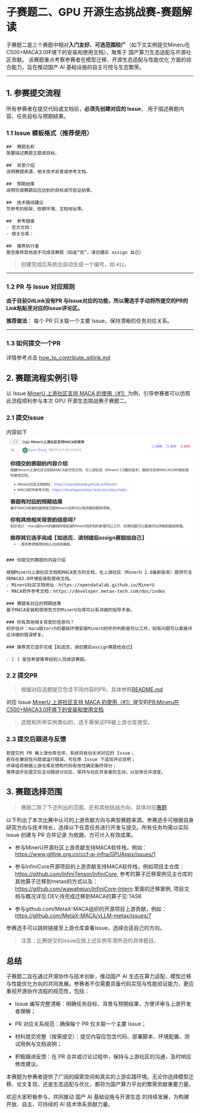 # 子赛题二、GPU 开源生态挑战赛-赛题解读


子赛题二是三个赛题中相对**入门友好、可选范围较广**（如下文实例提交Mineru在C500+MACA3.0环境下的安装和使用文档），聚焦于 国产算力生态适配与开源社区贡献。
该赛题重点考察参赛者在模型迁移、开源生态适配与性能优化 方面的综合能力，旨在推动国产 AI 基础设施的自主可控与生态繁荣。

---

## 1. 参赛提交流程

所有参赛者在提交代码或文档前，**必须先创建对应的 Issue**，
用于描述赛题内容、任务目标与预期结果。

###  1.1 Issue 模板格式（推荐使用）

```
##  赛题名称
简要描述赛题主题或目标。

##  背景介绍
说明赛题来源、相关技术背景或参考文档。

##  预期结果
说明完成赛题后应达到的目标或可验证结果。

##  技术路线建议
可参考的框架、依赖环境、文档地址等。

##  参考链接
- 官方文档：
- 相关仓库：

##  推荐执行者
是否推荐其他选手完成该赛题（如选“否”，请创建后 assign 自己）
```

>  创建完成后系统会自动生成一个编号，如 `#12`。

---

###  1.2 PR 与 Issue 对应规则


**由于目前GitLink没有PR 与Issue对应的功能，所以需选手手动将所提交的PR的Link粘贴至对应的Issue评论区。**

 **推荐做法**：
每个 PR 只关联一个主要 Issue，保持清晰的任务对应关系。

---
###  1.3 如何提交一个PR
详情参考点击 [how_to_contribute_gitlink.md](https://www.gitlink.org.cn/ccf-ai-infra/opengrow/tree/main/how_to_contribute_gitlink.md)

## 2. 赛题流程实例引导

以 Issue [MinerU 上游社区支持 MACA 的使用（#1）](https://www.gitlink.org.cn/ccf-ai-infra/GPUApps/issues/1)为例，引导参赛者可以仿照此流程顺利参与本次 GPU 开源生态挑战赛子赛题二。

###  2.1 提交Issue
内容如下
![alt text](image.png)

```
### 你提交的赛题的内容介绍 

根据MinerU上游社区文档和MACA官方的文档，在上游社区（MinerU 2.0最新版本）提供可支持MACA3.0环境安装和使用文档。
- MinerU社区文档地址：https://opendatalab.github.io/MinerU
- MACA软件参考文档：https://developer.metax-tech.com/doc/index

### 赛题有对应的预期结果
基于MACA安装和使用官方的MinerU仓库可以有详细的指导手册。

### 你有其他相关背景的信息吗？
初步估计：maca版torch的基础环境安装MinerU初步的判断是可以工作，如有问题可以直接评论详细的错误修复。

### 推荐其它选手完成【如选否，请创建后assign赛题给自己】

- [ ] 是否希望推荐给别人完成该赛题。
```

###  2.2 提交PR

>根据对应选题提交包含不同内容的PR，具体参照[README.md](https://www.gitlink.org.cn/ccf-ai-infra/GPUApps/tree/main/README.md)


对应 Issue [MinerU 上游社区支持 MACA 的使用（#1）](https://www.gitlink.org.cn/ccf-ai-infra/GPUApps/issues/1)提交的[PR:Mineru在C500+MACA3.0环境下的安装和使用文档](https://github.com/opendatalab/MinerU/pull/3477/files)


>选题和所举实例类似的，选手需保证PR被上游仓库接受。


###  2.3 提交后跟进与反馈

```
若提交的 PR 被上游仓库合并，系统将自动关闭对应的 Issue；
若存在兼容性问题或运行错误，可在原 Issue 下追加评论说明；
评审组将根据上游仓库反馈和代码有效性确定最终得分；
推荐选手在提交后主动跟进讨论区，保持与社区开发者的互动，以加快合并进度。
```


## 3. 赛题选择范围

>赛题二除了下述列出的范围，还有其他挑战方向，具体对应[赛题](https://www.gitlink.org.cn/ccf-ai-infra/GPUApps#readme)

以下列出了本次比赛中认可的上游贡献方向与典型赛题来源。参赛选手可根据自身研究方向与技术特长，选择以下任意任务进行开发与提交。所有任务均需以实际 Issue 创建与 PR 合并记录 为依据，方可计入有效成果。



- 参与MinerU开源社区上游贡献支持MACA软件栈，例如：https://www.gitlink.org.cn/ccf-ai-infra/GPUApps/issues/1

- 参与InfiniCore开源项目的上游贡献支持MACA软件栈，例如项目主仓库：https://github.com/InfiniTensor/InfiniCore, 参考的算子迁移案例见主仓库的其他算子迁移到metax的方式以及：https://github.com/wawahejun/InfiniCore-Intern 里面的迁移案例, 项目文档与概况详见:DEV,待完成迁移到MACA的算子见:TASK

- 参与github.com/MetaX-MACA组织的开源项目上游贡献，例如：https://github.com/MetaX-MACA/vLLM-metax/issues/7


参赛选手可以跳转链接至上游仓库查看issue，选择合适自己的方向。
>注意：比赛提交的issue应按上述实例写清所选的具体题目。


## 总结

子赛题二旨在通过开源协作与技术创新，推动国产 AI 生态在算力适配、模型迁移与性能优化方向的共同发展。参赛者不仅需要具备代码实现与性能验证能力，更应重视开源协作流程的规范性，包括：

- Issue 编写完整清晰：明确任务目标、背景与预期结果，方便评审与上游开发者理解；

- PR 对应关系规范：确保每个 PR 仅关联一个主要 Issue；

- 材料提交完整（按需提交）：提交内容应包含代码、部署脚本、环境配置、测试用例与文档说明；

- 积极跟进反馈：在 PR 合并或讨论过程中，保持与上游社区的沟通，及时响应修改建议。

本赛题为参赛者提供了广阔的探索空间和真实的上游实践环境。无论你选择模型迁移、论文复现，还是生态适配与优化，都将为国产算力平台的繁荣贡献重要力量。

欢迎大家积极参与，共同推动 国产 AI 基础设施与开源生态 的持续发展，为构建开放、自主、可持续的 AI 技术体系贡献力量。